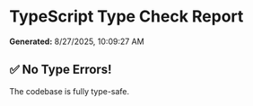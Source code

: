 # TypeScript Type Check Report

**Generated:** 8/27/2025, 10:09:27 AM

## ✅ No Type Errors!

The codebase is fully type-safe.
